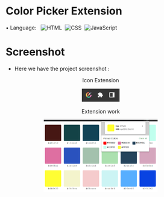 # Color Picker Extension
 •	Language: &nbsp;
![HTML](https://img.shields.io/badge/-HTML-FA8000?style=for-the-badge&logo=html5&logoColor=white)&nbsp;
![CSS](https://img.shields.io/badge/-CSS-097AFA?style=for-the-badge&logo=css3&logoColor=white")&nbsp;
![JavaScript](https://img.shields.io/badge/-JavaScript-F7DF1E?style=for-the-badge&logo=javascript&logoColor=white)&nbsp;

# Screenshot
- Here we have the project screenshot :

<p align="center">Icon Extension</p>
<p align="center"><img src="./images/Screenshot 2023-07-24 075952.png" width=20%></p>


<p align="center">Extension work </p>
<p align="center"><img src="./images/Screenshot 2023-07-24 080203.png" width=60%></p>








